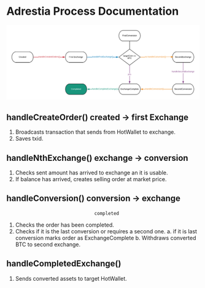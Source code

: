 # Adrestia Process Documentation

![Process](img/adrestia_processor.png)

## handleCreateOrder() created -> first Exchange
1. Broadcasts transaction that sends from HotWallet to exchange.
2. Saves txid.

## handleNthExchange() exchange -> conversion
1. Checks sent amount has arrived to exchange an it is usable.
2. If balance has arrived, creates selling order at market price.

## handleConversion() conversion -> exchange
                                    completed
1. Checks the order has been completed.
2. Checks if it is the last conversion or requires a second one. 
    a. if it is last conversion marks order as ExchangeComplete
    b. Withdraws converted BTC to second exchange.
    
## handleCompletedExchange()
1. Sends converted assets to target HotWallet.
